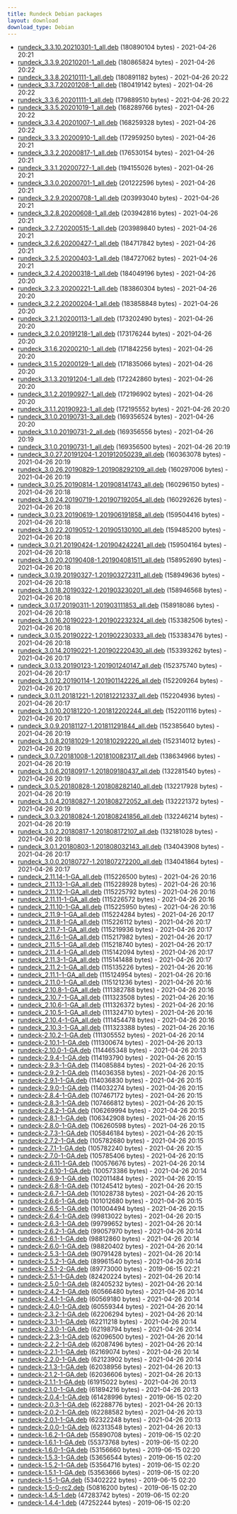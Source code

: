 ```yaml
---
title: Rundeck Debian packages
layout: download
download_type: Debian
---
```

* [rundeck_3.3.10.20210301-1_all.deb](https://download.rundeck.org/deb/rundeck_3.3.10.20210301-1_all.deb) (180890104 bytes) - 2021-04-26 20:21
* [rundeck_3.3.9.20210201-1_all.deb](https://download.rundeck.org/deb/rundeck_3.3.9.20210201-1_all.deb) (180865824 bytes) - 2021-04-26 20:22
* [rundeck_3.3.8.20210111-1_all.deb](https://download.rundeck.org/deb/rundeck_3.3.8.20210111-1_all.deb) (180891182 bytes) - 2021-04-26 20:22
* [rundeck_3.3.7.20201208-1_all.deb](https://download.rundeck.org/deb/rundeck_3.3.7.20201208-1_all.deb) (180419142 bytes) - 2021-04-26 20:22
* [rundeck_3.3.6.20201111-1_all.deb](https://download.rundeck.org/deb/rundeck_3.3.6.20201111-1_all.deb) (179889510 bytes) - 2021-04-26 20:22
* [rundeck_3.3.5.20201019-1_all.deb](https://download.rundeck.org/deb/rundeck_3.3.5.20201019-1_all.deb) (168289766 bytes) - 2021-04-26 20:22
* [rundeck_3.3.4.20201007-1_all.deb](https://download.rundeck.org/deb/rundeck_3.3.4.20201007-1_all.deb) (168259328 bytes) - 2021-04-26 20:22
* [rundeck_3.3.3.20200910-1_all.deb](https://download.rundeck.org/deb/rundeck_3.3.3.20200910-1_all.deb) (172959250 bytes) - 2021-04-26 20:21
* [rundeck_3.3.2.20200817-1_all.deb](https://download.rundeck.org/deb/rundeck_3.3.2.20200817-1_all.deb) (176530154 bytes) - 2021-04-26 20:21
* [rundeck_3.3.1.20200727-1_all.deb](https://download.rundeck.org/deb/rundeck_3.3.1.20200727-1_all.deb) (194155026 bytes) - 2021-04-26 20:21
* [rundeck_3.3.0.20200701-1_all.deb](https://download.rundeck.org/deb/rundeck_3.3.0.20200701-1_all.deb) (201222596 bytes) - 2021-04-26 20:21
* [rundeck_3.2.9.20200708-1_all.deb](https://download.rundeck.org/deb/rundeck_3.2.9.20200708-1_all.deb) (203993040 bytes) - 2021-04-26 20:21
* [rundeck_3.2.8.20200608-1_all.deb](https://download.rundeck.org/deb/rundeck_3.2.8.20200608-1_all.deb) (203942816 bytes) - 2021-04-26 20:21
* [rundeck_3.2.7.20200515-1_all.deb](https://download.rundeck.org/deb/rundeck_3.2.7.20200515-1_all.deb) (203989840 bytes) - 2021-04-26 20:21
* [rundeck_3.2.6.20200427-1_all.deb](https://download.rundeck.org/deb/rundeck_3.2.6.20200427-1_all.deb) (184717842 bytes) - 2021-04-26 20:21
* [rundeck_3.2.5.20200403-1_all.deb](https://download.rundeck.org/deb/rundeck_3.2.5.20200403-1_all.deb) (184727062 bytes) - 2021-04-26 20:21
* [rundeck_3.2.4.20200318-1_all.deb](https://download.rundeck.org/deb/rundeck_3.2.4.20200318-1_all.deb) (184049196 bytes) - 2021-04-26 20:20
* [rundeck_3.2.3.20200221-1_all.deb](https://download.rundeck.org/deb/rundeck_3.2.3.20200221-1_all.deb) (183860304 bytes) - 2021-04-26 20:20
* [rundeck_3.2.2.20200204-1_all.deb](https://download.rundeck.org/deb/rundeck_3.2.2.20200204-1_all.deb) (183858848 bytes) - 2021-04-26 20:20
* [rundeck_3.2.1.20200113-1_all.deb](https://download.rundeck.org/deb/rundeck_3.2.1.20200113-1_all.deb) (173202490 bytes) - 2021-04-26 20:20
* [rundeck_3.2.0.20191218-1_all.deb](https://download.rundeck.org/deb/rundeck_3.2.0.20191218-1_all.deb) (173176244 bytes) - 2021-04-26 20:20
* [rundeck_3.1.6.20200210-1_all.deb](https://download.rundeck.org/deb/rundeck_3.1.6.20200210-1_all.deb) (171842256 bytes) - 2021-04-26 20:20
* [rundeck_3.1.5.20200129-1_all.deb](https://download.rundeck.org/deb/rundeck_3.1.5.20200129-1_all.deb) (171835066 bytes) - 2021-04-26 20:20
* [rundeck_3.1.3.20191204-1_all.deb](https://download.rundeck.org/deb/rundeck_3.1.3.20191204-1_all.deb) (172242860 bytes) - 2021-04-26 20:20
* [rundeck_3.1.2.20190927-1_all.deb](https://download.rundeck.org/deb/rundeck_3.1.2.20190927-1_all.deb) (172196902 bytes) - 2021-04-26 20:20
* [rundeck_3.1.1.20190923-1_all.deb](https://download.rundeck.org/deb/rundeck_3.1.1.20190923-1_all.deb) (172195552 bytes) - 2021-04-26 20:20
* [rundeck_3.1.0.20190731-3_all.deb](https://download.rundeck.org/deb/rundeck_3.1.0.20190731-3_all.deb) (169356524 bytes) - 2021-04-26 20:20
* [rundeck_3.1.0.20190731-2_all.deb](https://download.rundeck.org/deb/rundeck_3.1.0.20190731-2_all.deb) (169356556 bytes) - 2021-04-26 20:19
* [rundeck_3.1.0.20190731-1_all.deb](https://download.rundeck.org/deb/rundeck_3.1.0.20190731-1_all.deb) (169356500 bytes) - 2021-04-26 20:19
* [rundeck_3.0.27.20191204-1.201912050239_all.deb](https://download.rundeck.org/deb/rundeck_3.0.27.20191204-1.201912050239_all.deb) (160363078 bytes) - 2021-04-26 20:19
* [rundeck_3.0.26.20190829-1.201908292109_all.deb](https://download.rundeck.org/deb/rundeck_3.0.26.20190829-1.201908292109_all.deb) (160297006 bytes) - 2021-04-26 20:19
* [rundeck_3.0.25.20190814-1.201908141743_all.deb](https://download.rundeck.org/deb/rundeck_3.0.25.20190814-1.201908141743_all.deb) (160296150 bytes) - 2021-04-26 20:18
* [rundeck_3.0.24.20190719-1.201907192054_all.deb](https://download.rundeck.org/deb/rundeck_3.0.24.20190719-1.201907192054_all.deb) (160292626 bytes) - 2021-04-26 20:18
* [rundeck_3.0.23.20190619-1.201906191858_all.deb](https://download.rundeck.org/deb/rundeck_3.0.23.20190619-1.201906191858_all.deb) (159504416 bytes) - 2021-04-26 20:18
* [rundeck_3.0.22.20190512-1.201905130100_all.deb](https://download.rundeck.org/deb/rundeck_3.0.22.20190512-1.201905130100_all.deb) (159485200 bytes) - 2021-04-26 20:18
* [rundeck_3.0.21.20190424-1.201904242241_all.deb](https://download.rundeck.org/deb/rundeck_3.0.21.20190424-1.201904242241_all.deb) (159504164 bytes) - 2021-04-26 20:18
* [rundeck_3.0.20.20190408-1.201904081511_all.deb](https://download.rundeck.org/deb/rundeck_3.0.20.20190408-1.201904081511_all.deb) (158952690 bytes) - 2021-04-26 20:18
* [rundeck_3.0.19.20190327-1.201903272311_all.deb](https://download.rundeck.org/deb/rundeck_3.0.19.20190327-1.201903272311_all.deb) (158949636 bytes) - 2021-04-26 20:18
* [rundeck_3.0.18.20190322-1.201903230201_all.deb](https://download.rundeck.org/deb/rundeck_3.0.18.20190322-1.201903230201_all.deb) (158946568 bytes) - 2021-04-26 20:18
* [rundeck_3.0.17.20190311-1.201903111853_all.deb](https://download.rundeck.org/deb/rundeck_3.0.17.20190311-1.201903111853_all.deb) (158918086 bytes) - 2021-04-26 20:18
* [rundeck_3.0.16.20190223-1.201902232324_all.deb](https://download.rundeck.org/deb/rundeck_3.0.16.20190223-1.201902232324_all.deb) (153382506 bytes) - 2021-04-26 20:18
* [rundeck_3.0.15.20190222-1.201902230333_all.deb](https://download.rundeck.org/deb/rundeck_3.0.15.20190222-1.201902230333_all.deb) (153383476 bytes) - 2021-04-26 20:18
* [rundeck_3.0.14.20190221-1.201902220430_all.deb](https://download.rundeck.org/deb/rundeck_3.0.14.20190221-1.201902220430_all.deb) (153393262 bytes) - 2021-04-26 20:17
* [rundeck_3.0.13.20190123-1.201901240147_all.deb](https://download.rundeck.org/deb/rundeck_3.0.13.20190123-1.201901240147_all.deb) (152375740 bytes) - 2021-04-26 20:17
* [rundeck_3.0.12.20190114-1.201901142226_all.deb](https://download.rundeck.org/deb/rundeck_3.0.12.20190114-1.201901142226_all.deb) (152209264 bytes) - 2021-04-26 20:17
* [rundeck_3.0.11.20181221-1.201812212337_all.deb](https://download.rundeck.org/deb/rundeck_3.0.11.20181221-1.201812212337_all.deb) (152204936 bytes) - 2021-04-26 20:17
* [rundeck_3.0.10.20181220-1.201812202244_all.deb](https://download.rundeck.org/deb/rundeck_3.0.10.20181220-1.201812202244_all.deb) (152201116 bytes) - 2021-04-26 20:17
* [rundeck_3.0.9.20181127-1.201811291844_all.deb](https://download.rundeck.org/deb/rundeck_3.0.9.20181127-1.201811291844_all.deb) (152385640 bytes) - 2021-04-26 20:19
* [rundeck_3.0.8.20181029-1.201810292220_all.deb](https://download.rundeck.org/deb/rundeck_3.0.8.20181029-1.201810292220_all.deb) (152314012 bytes) - 2021-04-26 20:19
* [rundeck_3.0.7.20181008-1.201810082317_all.deb](https://download.rundeck.org/deb/rundeck_3.0.7.20181008-1.201810082317_all.deb) (138634966 bytes) - 2021-04-26 20:19
* [rundeck_3.0.6.20180917-1.201809180437_all.deb](https://download.rundeck.org/deb/rundeck_3.0.6.20180917-1.201809180437_all.deb) (132281540 bytes) - 2021-04-26 20:19
* [rundeck_3.0.5.20180828-1.201808282140_all.deb](https://download.rundeck.org/deb/rundeck_3.0.5.20180828-1.201808282140_all.deb) (132217928 bytes) - 2021-04-26 20:19
* [rundeck_3.0.4.20180827-1.201808272052_all.deb](https://download.rundeck.org/deb/rundeck_3.0.4.20180827-1.201808272052_all.deb) (132221372 bytes) - 2021-04-26 20:19
* [rundeck_3.0.3.20180824-1.201808241856_all.deb](https://download.rundeck.org/deb/rundeck_3.0.3.20180824-1.201808241856_all.deb) (132246214 bytes) - 2021-04-26 20:19
* [rundeck_3.0.2.20180817-1.201808172107_all.deb](https://download.rundeck.org/deb/rundeck_3.0.2.20180817-1.201808172107_all.deb) (132181028 bytes) - 2021-04-26 20:18
* [rundeck_3.0.1.20180803-1.201808032143_all.deb](https://download.rundeck.org/deb/rundeck_3.0.1.20180803-1.201808032143_all.deb) (134043908 bytes) - 2021-04-26 20:17
* [rundeck_3.0.0.20180727-1.201807272200_all.deb](https://download.rundeck.org/deb/rundeck_3.0.0.20180727-1.201807272200_all.deb) (134041864 bytes) - 2021-04-26 20:17
* [rundeck_2.11.14-1-GA_all.deb](https://download.rundeck.org/deb/rundeck_2.11.14-1-GA_all.deb) (115226500 bytes) - 2021-04-26 20:16
* [rundeck_2.11.13-1-GA_all.deb](https://download.rundeck.org/deb/rundeck_2.11.13-1-GA_all.deb) (115228928 bytes) - 2021-04-26 20:16
* [rundeck_2.11.12-1-GA_all.deb](https://download.rundeck.org/deb/rundeck_2.11.12-1-GA_all.deb) (115225792 bytes) - 2021-04-26 20:16
* [rundeck_2.11.11-1-GA_all.deb](https://download.rundeck.org/deb/rundeck_2.11.11-1-GA_all.deb) (115226572 bytes) - 2021-04-26 20:16
* [rundeck_2.11.10-1-GA_all.deb](https://download.rundeck.org/deb/rundeck_2.11.10-1-GA_all.deb) (115225950 bytes) - 2021-04-26 20:16
* [rundeck_2.11.9-1-GA_all.deb](https://download.rundeck.org/deb/rundeck_2.11.9-1-GA_all.deb) (115224284 bytes) - 2021-04-26 20:17
* [rundeck_2.11.8-1-GA_all.deb](https://download.rundeck.org/deb/rundeck_2.11.8-1-GA_all.deb) (115226112 bytes) - 2021-04-26 20:17
* [rundeck_2.11.7-1-GA_all.deb](https://download.rundeck.org/deb/rundeck_2.11.7-1-GA_all.deb) (115219936 bytes) - 2021-04-26 20:17
* [rundeck_2.11.6-1-GA_all.deb](https://download.rundeck.org/deb/rundeck_2.11.6-1-GA_all.deb) (115217982 bytes) - 2021-04-26 20:17
* [rundeck_2.11.5-1-GA_all.deb](https://download.rundeck.org/deb/rundeck_2.11.5-1-GA_all.deb) (115218740 bytes) - 2021-04-26 20:17
* [rundeck_2.11.4-1-GA_all.deb](https://download.rundeck.org/deb/rundeck_2.11.4-1-GA_all.deb) (115142094 bytes) - 2021-04-26 20:17
* [rundeck_2.11.3-1-GA_all.deb](https://download.rundeck.org/deb/rundeck_2.11.3-1-GA_all.deb) (115141488 bytes) - 2021-04-26 20:17
* [rundeck_2.11.2-1-GA_all.deb](https://download.rundeck.org/deb/rundeck_2.11.2-1-GA_all.deb) (115135226 bytes) - 2021-04-26 20:16
* [rundeck_2.11.1-1-GA_all.deb](https://download.rundeck.org/deb/rundeck_2.11.1-1-GA_all.deb) (115124954 bytes) - 2021-04-26 20:16
* [rundeck_2.11.0-1-GA_all.deb](https://download.rundeck.org/deb/rundeck_2.11.0-1-GA_all.deb) (115121236 bytes) - 2021-04-26 20:16
* [rundeck_2.10.8-1-GA_all.deb](https://download.rundeck.org/deb/rundeck_2.10.8-1-GA_all.deb) (111382788 bytes) - 2021-04-26 20:16
* [rundeck_2.10.7-1-GA_all.deb](https://download.rundeck.org/deb/rundeck_2.10.7-1-GA_all.deb) (111323508 bytes) - 2021-04-26 20:16
* [rundeck_2.10.6-1-GA_all.deb](https://download.rundeck.org/deb/rundeck_2.10.6-1-GA_all.deb) (111326372 bytes) - 2021-04-26 20:16
* [rundeck_2.10.5-1-GA_all.deb](https://download.rundeck.org/deb/rundeck_2.10.5-1-GA_all.deb) (111324710 bytes) - 2021-04-26 20:16
* [rundeck_2.10.4-1-GA_all.deb](https://download.rundeck.org/deb/rundeck_2.10.4-1-GA_all.deb) (111454478 bytes) - 2021-04-26 20:16
* [rundeck_2.10.3-1-GA_all.deb](https://download.rundeck.org/deb/rundeck_2.10.3-1-GA_all.deb) (111323388 bytes) - 2021-04-26 20:16
* [rundeck-2.10.2-1-GA.deb](https://download.rundeck.org/deb/rundeck-2.10.2-1-GA.deb) (111305552 bytes) - 2021-04-26 20:14
* [rundeck-2.10.1-1-GA.deb](https://download.rundeck.org/deb/rundeck-2.10.1-1-GA.deb) (111300674 bytes) - 2021-04-26 20:13
* [rundeck-2.10.0-1-GA.deb](https://download.rundeck.org/deb/rundeck-2.10.0-1-GA.deb) (114465348 bytes) - 2021-04-26 20:13
* [rundeck-2.9.4-1-GA.deb](https://download.rundeck.org/deb/rundeck-2.9.4-1-GA.deb) (114193790 bytes) - 2021-04-26 20:15
* [rundeck-2.9.3-1-GA.deb](https://download.rundeck.org/deb/rundeck-2.9.3-1-GA.deb) (114085884 bytes) - 2021-04-26 20:15
* [rundeck-2.9.2-1-GA.deb](https://download.rundeck.org/deb/rundeck-2.9.2-1-GA.deb) (114036358 bytes) - 2021-04-26 20:15
* [rundeck-2.9.1-1-GA.deb](https://download.rundeck.org/deb/rundeck-2.9.1-1-GA.deb) (114036830 bytes) - 2021-04-26 20:15
* [rundeck-2.9.0-1-GA.deb](https://download.rundeck.org/deb/rundeck-2.9.0-1-GA.deb) (114032274 bytes) - 2021-04-26 20:15
* [rundeck-2.8.4-1-GA.deb](https://download.rundeck.org/deb/rundeck-2.8.4-1-GA.deb) (107467172 bytes) - 2021-04-26 20:15
* [rundeck-2.8.3-1-GA.deb](https://download.rundeck.org/deb/rundeck-2.8.3-1-GA.deb) (107466812 bytes) - 2021-04-26 20:15
* [rundeck-2.8.2-1-GA.deb](https://download.rundeck.org/deb/rundeck-2.8.2-1-GA.deb) (106269994 bytes) - 2021-04-26 20:15
* [rundeck-2.8.1-1-GA.deb](https://download.rundeck.org/deb/rundeck-2.8.1-1-GA.deb) (106342908 bytes) - 2021-04-26 20:15
* [rundeck-2.8.0-1-GA.deb](https://download.rundeck.org/deb/rundeck-2.8.0-1-GA.deb) (106260598 bytes) - 2021-04-26 20:15
* [rundeck-2.7.3-1-GA.deb](https://download.rundeck.org/deb/rundeck-2.7.3-1-GA.deb) (105846184 bytes) - 2021-04-26 20:15
* [rundeck-2.7.2-1-GA.deb](https://download.rundeck.org/deb/rundeck-2.7.2-1-GA.deb) (105782680 bytes) - 2021-04-26 20:15
* [rundeck-2.7.1-1-GA.deb](https://download.rundeck.org/deb/rundeck-2.7.1-1-GA.deb) (105782240 bytes) - 2021-04-26 20:15
* [rundeck-2.7.0-1-GA.deb](https://download.rundeck.org/deb/rundeck-2.7.0-1-GA.deb) (105785406 bytes) - 2021-04-26 20:15
* [rundeck-2.6.11-1-GA.deb](https://download.rundeck.org/deb/rundeck-2.6.11-1-GA.deb) (100576676 bytes) - 2021-04-26 20:14
* [rundeck-2.6.10-1-GA.deb](https://download.rundeck.org/deb/rundeck-2.6.10-1-GA.deb) (100573386 bytes) - 2021-04-26 20:14
* [rundeck-2.6.9-1-GA.deb](https://download.rundeck.org/deb/rundeck-2.6.9-1-GA.deb) (102011484 bytes) - 2021-04-26 20:15
* [rundeck-2.6.8-1-GA.deb](https://download.rundeck.org/deb/rundeck-2.6.8-1-GA.deb) (101245412 bytes) - 2021-04-26 20:15
* [rundeck-2.6.7-1-GA.deb](https://download.rundeck.org/deb/rundeck-2.6.7-1-GA.deb) (101028738 bytes) - 2021-04-26 20:15
* [rundeck-2.6.6-1-GA.deb](https://download.rundeck.org/deb/rundeck-2.6.6-1-GA.deb) (101012680 bytes) - 2021-04-26 20:15
* [rundeck-2.6.5-1-GA.deb](https://download.rundeck.org/deb/rundeck-2.6.5-1-GA.deb) (101004494 bytes) - 2021-04-26 20:15
* [rundeck-2.6.4-1-GA.deb](https://download.rundeck.org/deb/rundeck-2.6.4-1-GA.deb) (99813022 bytes) - 2021-04-26 20:15
* [rundeck-2.6.3-1-GA.deb](https://download.rundeck.org/deb/rundeck-2.6.3-1-GA.deb) (99799652 bytes) - 2021-04-26 20:14
* [rundeck-2.6.2-1-GA.deb](https://download.rundeck.org/deb/rundeck-2.6.2-1-GA.deb) (99057970 bytes) - 2021-04-26 20:14
* [rundeck-2.6.1-1-GA.deb](https://download.rundeck.org/deb/rundeck-2.6.1-1-GA.deb) (98812860 bytes) - 2021-04-26 20:14
* [rundeck-2.6.0-1-GA.deb](https://download.rundeck.org/deb/rundeck-2.6.0-1-GA.deb) (98820402 bytes) - 2021-04-26 20:14
* [rundeck-2.5.3-1-GA.deb](https://download.rundeck.org/deb/rundeck-2.5.3-1-GA.deb) (90791428 bytes) - 2021-04-26 20:14
* [rundeck-2.5.2-1-GA.deb](https://download.rundeck.org/deb/rundeck-2.5.2-1-GA.deb) (89961540 bytes) - 2021-04-26 20:14
* [rundeck-2.5.1-2-GA.deb](https://download.rundeck.org/deb/rundeck-2.5.1-2-GA.deb) (89773000 bytes) - 2019-06-15 02:21
* [rundeck-2.5.1-1-GA.deb](https://download.rundeck.org/deb/rundeck-2.5.1-1-GA.deb) (82420224 bytes) - 2021-04-26 20:14
* [rundeck-2.5.0-1-GA.deb](https://download.rundeck.org/deb/rundeck-2.5.0-1-GA.deb) (82405232 bytes) - 2021-04-26 20:14
* [rundeck-2.4.2-1-GA.deb](https://download.rundeck.org/deb/rundeck-2.4.2-1-GA.deb) (60566480 bytes) - 2021-04-26 20:14
* [rundeck-2.4.1-1-GA.deb](https://download.rundeck.org/deb/rundeck-2.4.1-1-GA.deb) (60569180 bytes) - 2021-04-26 20:14
* [rundeck-2.4.0-1-GA.deb](https://download.rundeck.org/deb/rundeck-2.4.0-1-GA.deb) (60559344 bytes) - 2021-04-26 20:14
* [rundeck-2.3.2-1-GA.deb](https://download.rundeck.org/deb/rundeck-2.3.2-1-GA.deb) (62206294 bytes) - 2021-04-26 20:14
* [rundeck-2.3.1-1-GA.deb](https://download.rundeck.org/deb/rundeck-2.3.1-1-GA.deb) (62211218 bytes) - 2021-04-26 20:14
* [rundeck-2.3.0-1-GA.deb](https://download.rundeck.org/deb/rundeck-2.3.0-1-GA.deb) (62198794 bytes) - 2021-04-26 20:14
* [rundeck-2.2.3-1-GA.deb](https://download.rundeck.org/deb/rundeck-2.2.3-1-GA.deb) (62096500 bytes) - 2021-04-26 20:14
* [rundeck-2.2.2-1-GA.deb](https://download.rundeck.org/deb/rundeck-2.2.2-1-GA.deb) (62087496 bytes) - 2021-04-26 20:14
* [rundeck-2.2.1-1-GA.deb](https://download.rundeck.org/deb/rundeck-2.2.1-1-GA.deb) (62169074 bytes) - 2021-04-26 20:14
* [rundeck-2.2.0-1-GA.deb](https://download.rundeck.org/deb/rundeck-2.2.0-1-GA.deb) (62123902 bytes) - 2021-04-26 20:14
* [rundeck-2.1.3-1-GA.deb](https://download.rundeck.org/deb/rundeck-2.1.3-1-GA.deb) (62038956 bytes) - 2021-04-26 20:13
* [rundeck-2.1.2-1-GA.deb](https://download.rundeck.org/deb/rundeck-2.1.2-1-GA.deb) (62036606 bytes) - 2021-04-26 20:13
* [rundeck-2.1.1-1-GA.deb](https://download.rundeck.org/deb/rundeck-2.1.1-1-GA.deb) (61915022 bytes) - 2021-04-26 20:13
* [rundeck-2.1.0-1-GA.deb](https://download.rundeck.org/deb/rundeck-2.1.0-1-GA.deb) (61894216 bytes) - 2021-04-26 20:13
* [rundeck-2.0.4-1-GA.deb](https://download.rundeck.org/deb/rundeck-2.0.4-1-GA.deb) (61428996 bytes) - 2019-06-15 02:20
* [rundeck-2.0.3-1-GA.deb](https://download.rundeck.org/deb/rundeck-2.0.3-1-GA.deb) (62288776 bytes) - 2021-04-26 20:13
* [rundeck-2.0.2-1-GA.deb](https://download.rundeck.org/deb/rundeck-2.0.2-1-GA.deb) (62288582 bytes) - 2021-04-26 20:13
* [rundeck-2.0.1-1-GA.deb](https://download.rundeck.org/deb/rundeck-2.0.1-1-GA.deb) (62322248 bytes) - 2021-04-26 20:13
* [rundeck-2.0.0-1-GA.deb](https://download.rundeck.org/deb/rundeck-2.0.0-1-GA.deb) (62313548 bytes) - 2021-04-26 20:13
* [rundeck-1.6.2-1-GA.deb](https://download.rundeck.org/deb/rundeck-1.6.2-1-GA.deb) (55890708 bytes) - 2019-06-15 02:20
* [rundeck-1.6.1-1-GA.deb](https://download.rundeck.org/deb/rundeck-1.6.1-1-GA.deb) (55373768 bytes) - 2019-06-15 02:20
* [rundeck-1.6.0-1-GA.deb](https://download.rundeck.org/deb/rundeck-1.6.0-1-GA.deb) (53156660 bytes) - 2019-06-15 02:20
* [rundeck-1.5.3-1-GA.deb](https://download.rundeck.org/deb/rundeck-1.5.3-1-GA.deb) (53656544 bytes) - 2019-06-15 02:20
* [rundeck-1.5.2-1-GA.deb](https://download.rundeck.org/deb/rundeck-1.5.2-1-GA.deb) (53564716 bytes) - 2019-06-15 02:20
* [rundeck-1.5.1-1-GA.deb](https://download.rundeck.org/deb/rundeck-1.5.1-1-GA.deb) (53563666 bytes) - 2019-06-15 02:20
* [rundeck-1.5-1-GA.deb](https://download.rundeck.org/deb/rundeck-1.5-1-GA.deb) (53402222 bytes) - 2019-06-15 02:20
* [rundeck-1.5-0-rc2.deb](https://download.rundeck.org/deb/rundeck-1.5-0-rc2.deb) (50816200 bytes) - 2019-06-15 02:20
* [rundeck-1.4.5-1.deb](https://download.rundeck.org/deb/rundeck-1.4.5-1.deb) (47283742 bytes) - 2019-06-15 02:20
* [rundeck-1.4.4-1.deb](https://download.rundeck.org/deb/rundeck-1.4.4-1.deb) (47252244 bytes) - 2019-06-15 02:20
